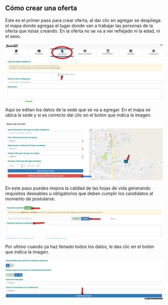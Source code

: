 ## Cómo crear una oferta
Este es el primer paso para crear oferta, al dar clic en agregar se despliega el mapa donde agregas el lugar donde van a trabajar las personas de la oferta que estas creando. En la oferta no se va a ver reflejado ni la edad, ni el sexo.

![Prueba](/images/crear-agregarlugar-oferta.jpg)

Aquí se editan los datos de la sede que se va a agregar. En el mapa se ubica la sede y si es correcto dar clic en el botón que indica la imagen.

![Prueba](/images/crear-agregarlugar-mapa-oferta.jpg)

En este paso puedes mejora la calidad de las hojas de vida generando requisitos deseables u obligatorios que deben cumplir los candidatos al momento de postularse.

![Prueba](/images/crear-agregarrequisitos-oferta.jpg)

Por ultimo cuando ya haz llenado todos los datos, le das clic en el botón que indica la imagen.

![Prueba](/images/boton-crear-oferta.jpg)
